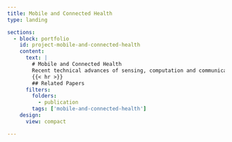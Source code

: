 ```yaml
---
title: Mobile and Connected Health
type: landing

sections:
  - block: portfolio
    id: project-mobile-and-connected-health
    content:
      text: |
        # Mobile and Connected Health
        Recent technical advances of sensing, computation and communication on mobile and embedded devices, such as smartphones and wearables, highlights the possibility of pervasive monitoring and unobtrusive diagnostics of various acute or chronic diseases, as convenient yet low-cost alternatives of medical-grade methods without any involvement of clinicians. Our research aims to fully unleash such potential of today’s mobile and embedded devices towards accurate, efficient yet cost-effective solutions to mobile and connected health, by employing modern AI tools and developing new AI algorithms to properly extract biomarkers from the mobile sensory data and provide sufficient interpretability to the extracted biomarkers. Currently, our integrated sensing and AI systems have been widely applied to various clinical applications including pulmonary telemedicine, post-discharge heart failure risk evaluation and mitigation, and orthopedic disease evaluation.
        {{< hr >}}
        ## Related Papers
      filters:
        folders:
          - publication
        tags: ['mobile-and-connected-health']
    design:
      view: compact

---
```

